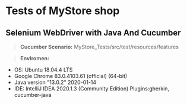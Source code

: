 # Tests of MyStore shop
## Selenium WebDriver with Java And Cucumber

> **Cucumber Scenario:**
MyStore_Tests/src/test/resources/features



> **Enviromen:**
 - OS: Ubuntu 18.04.4 LTS
 - Google Chrome 83.0.4103.61 (official) (64-bit)
 - Java version "13.0.2" 2020-01-14
 - IDE: IntelliJ IDEA 2020.1.3 (Community Edition) Plugins:gherkin, cucumber-java
